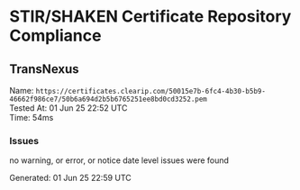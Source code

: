# STIR/SHAKEN Certificate Repository Compliance

## TransNexus

Name: `https://certificates.clearip.com/50015e7b-6fc4-4b30-b5b9-46662f986ce7/50b6a694d2b5b6765251ee8bd0cd3252.pem`\
Tested At: 01 Jun 25 22:52 UTC\
Time: 54ms

### Issues

no warning, or error, or notice date level issues were found

Generated: 01 Jun 25 22:59 UTC